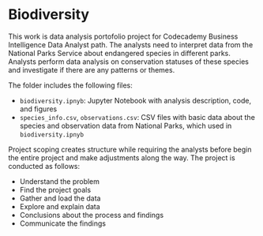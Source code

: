 # Biodiversity

This work is data analysis portofolio project for Codecademy Business Intelligence Data Analyst path. The analysts need to interpret data from the National Parks Service about endangered species in different parks. Analysts perform data analysis on conservation statuses of these species and investigate if there are any patterns or themes. 

The folder includes the following files:
- `biodiversity.ipnyb`: Jupyter Notebook with analysis description, code, and figures
- `species_info.csv`, `observations.csv`: CSV files with basic data about the species and observation data from National Parks, which used in `biodiversity.ipnyb`

Project scoping creates structure while requiring the analysts before begin the entire project and make adjustments along the way. The project is conducted as follows:
- Understand the problem
- Find the project goals
- Gather and load the data
- Explore and explain data
- Conclusions about the process and findings
- Communicate the findings



